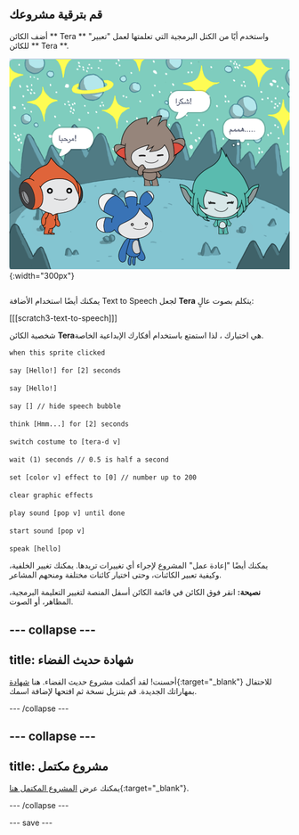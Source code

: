 ## قم بترقية مشروعك

<div style="display: flex; flex-wrap: wrap">
<div style="flex-basis: 200px; flex-grow: 1; margin-right: 15px;">
أضف الكائن ** Tera ** واستخدم أيًا من الكتل البرمجية التي تعلمتها لعمل "تعبير" للكائن ** Tera **.
</div>
<div>

![الكائن Tera على المنصة.](images/tera-step.png){:width="300px"}

</div>
</div>

يمكنك أيضًا استخدام الأضافة Text to Speech لجعل **Tera** يتكلم بصوت عالٍ:

[[[scratch3-text-to-speech]]]

شخصية الكائن **Tera**هي اختيارك ، لذا استمتع باستخدام أفكارك الإبداعية الخاصة.

```blocks3
when this sprite clicked

say [Hello!] for [2] seconds

say [Hello!]

say [] // hide speech bubble

think [Hmm...] for [2] seconds

switch costume to [tera-d v]

wait (1) seconds // 0.5 is half a second

set [color v] effect to [0] // number up to 200

clear graphic effects

play sound [pop v] until done

start sound [pop v]

speak [hello]
```

يمكنك أيضًا "إعادة عمل" المشروع لإجراء أي تغييرات تريدها. يمكنك تغيير الخلفية، وكيفية تعبير الكائنات، وحتى اختيار كائنات مختلفة ومنحهم المشاعر.

**نصيحة:** انقر فوق الكائن في قائمة الكائن أسفل المنصة لتغيير التعليمة البرمجية، المظاهر، أو الصوت.

--- collapse ---
---
title: شهادة حديث الفضاء
---

أحسنت! لقد أكملت مشروع حديث الفضاء. هنا [شهادة](https://drive.google.com/file/d/18xx4uNIyRSty_2ujHkGDzGwTgfSGC1AF/view?usp=sharing){:target="_blank"} للاحتفال بمهاراتك الجديدة. قم بتنزيل نسخة ثم افتحها لإضافة اسمك.

--- /collapse ---

--- collapse ---
---
title: مشروع مكتمل
---

يمكنك عرض [المشروع المكتمل هنا](https://scratch.mit.edu/projects/599512566/){:target="_blank"}.

--- /collapse ---

--- save ---
